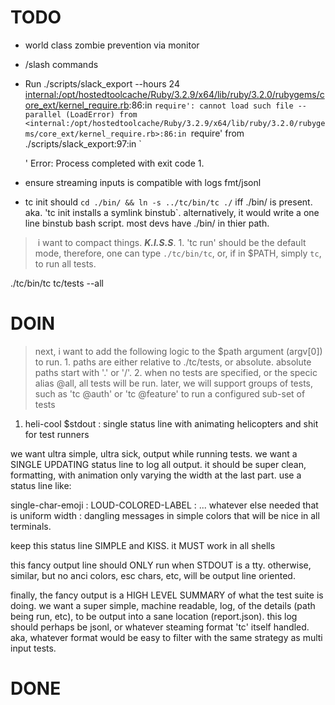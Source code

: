 
TODO
====
- world class zombie prevention via monitor
- /slash commands
- Run ./scripts/slack_export --hours 24
<internal:/opt/hostedtoolcache/Ruby/3.2.9/x64/lib/ruby/3.2.0/rubygems/core_ext/kernel_require.rb>:86:in `require': cannot load such file -- parallel (LoadError)
	from <internal:/opt/hostedtoolcache/Ruby/3.2.9/x64/lib/ruby/3.2.0/rubygems/core_ext/kernel_require.rb>:86:in `require'
	from ./scripts/slack_export:97:in `<main>'
Error: Process completed with exit code 1.
- ensure streaming inputs is compatible with logs fmt/jsonl

- tc init should `cd ./bin/ && ln -s ../tc/bin/tc ./` iff ./bin/ is present.  aka.  'tc init installs a symlink binstub`.  alternatively, it would write a one line binstub bash script.  most devs have ./bin/ in thier path.

> i want to compact things.  ***K.I.S.S***.  1. 'tc run' should be the default mode, therefore, one can type `./tc/bin/tc`, or, if in $PATH, simply `tc`, to run all tests.

./tc/bin/tc tc/tests --all

DOIN
====

> next, i want to add the following logic to the $path argument (argv[0]) to run.  1. paths are either relative to ./tc/tests, or absolute.  absolute paths start with '.' or '/'.  2. when no tests are specified, or the specic alias @all,
all tests will be run.  later, we will support groups of tests, such as 'tc @auth' or 'tc @feature' to run a configured sub-set of tests

1. heli-cool $stdout : single status line with animating helicopters and shit for test runners

we want ultra simple, ultra sick, output while running tests.  we want a
SINGLE UPDATING status line to log all output.  it should be super clean,
formatting, with animation only varying the width at the last part.  use a
status line like:

single-char-emoji : LOUD-COLORED-LABEL : ... whatever else needed that is uniform width : dangling messages in simple colors that will be nice in all terminals.

keep this status line SIMPLE and KISS.  it MUST work in all shells

this fancy output line should ONLY run when STDOUT is a tty.  otherwise, similar, but no anci colors, esc chars, etc, will be output line oriented.

finally, the fancy output is a HIGH LEVEL SUMMARY of what the test suite is
doing.  we want a super simple, machine readable, log, of the details (path
being run, etc), to be output into a sane location (report.json).  this log
should perhaps be jsonl, or whatever steaming format 'tc' itself handled.
aka, whatever format would be easy to filter with the same strategy as multi
input tests.


DONE
====
